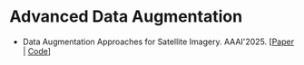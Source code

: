 # Advanced Data Augmentation

- Data Augmentation Approaches for Satellite Imagery. AAAI'2025. [[Paper](https://ojs.aaai.org/index.php/AAAI/article/view/35028) | [Code](https://github.com/Hutchinson-Lab/Data-Augmentation-Approaches-for-Satellite-Imagery)]
